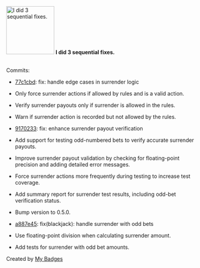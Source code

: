 <img src="https://my-badges.github.io/my-badges/fix-3.png" alt="I did 3 sequential fixes." title="I did 3 sequential fixes." width="128">
<strong>I did 3 sequential fixes.</strong>
<br><br>

Commits:

- <a href="https://github.com/mmichie/cardsharp/commit/77c1cbd4b1e47eaff6c0a998056a51b9c825b5c5">77c1cbd</a>: fix: handle edge cases in surrender logic

- Only force surrender actions if allowed by rules and is a valid action.
- Verify surrender payouts only if surrender is allowed in the rules.
- Warn if surrender action is recorded but not allowed by the rules.
- <a href="https://github.com/mmichie/cardsharp/commit/917023392c152bfa23f1f5d8e304316f4104add4">9170233</a>: fix: enhance surrender payout verification

- Add support for testing odd-numbered bets to verify accurate surrender payouts.
- Improve surrender payout validation by checking for floating-point precision and adding detailed error messages.
- Force surrender actions more frequently during testing to increase test coverage.
- Add summary report for surrender test results, including odd-bet verification status.
- Bump version to 0.5.0.
- <a href="https://github.com/mmichie/cardsharp/commit/a887e452caf9fe05b8af8424f15dec285211f65e">a887e45</a>: fix(blackjack): handle surrender with odd bets

- Use floating-point division when calculating surrender amount.
- Add tests for surrender with odd bet amounts.


Created by <a href="https://github.com/my-badges/my-badges">My Badges</a>